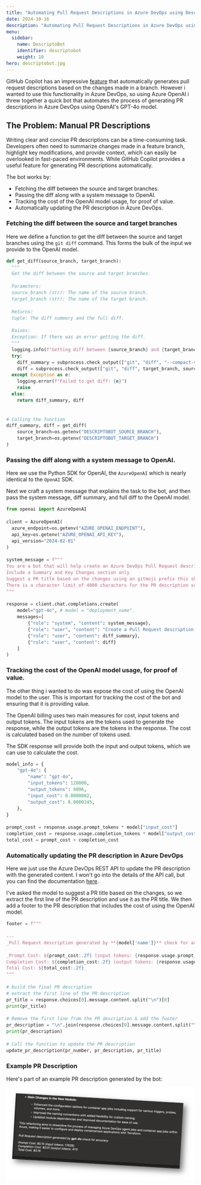 ```yaml
---
title: "Automating Pull Request Descriptions in Azure DevOps using DescriptoBot"
date: 2024-10-16
description: "Automating Pull Request Descriptions in Azure DevOps using DescriptoBot"
menu:
  sidebar:
    name: DescriptoBot
    identifier: descriptobot
    weight: 10
hero: descriptobot.jpg
---
```


GitHub Copilot has an impressive [feature](https://docs.github.com/en/enterprise-cloud@latest/copilot/using-github-copilot/creating-a-pull-request-summary-with-github-copilot) that automatically generates pull request descriptions based on the changes made in a branch. However i wanted to use this functionality in Azure DevOps, so using Azure OpenAI i threw together a quick bot that automates the process of generating PR descriptions in Azure DevOps using OpenAI's GPT-4o model.

## The Problem: Manual PR Descriptions

Writing clear and concise PR descriptions can be a time-consuming task. Developers often need to summarize changes made in a feature branch, highlight key modifications, and provide context, which can easily be overlooked in fast-paced environments. While GitHub Copilot provides a useful feature for generating PR descriptions automatically.

The bot works by:

- Fetching the diff between the source and target branches.
- Passing the diff along with a system message to OpenAI.
- Tracking the cost of the OpenAI model usage, for proof of value.
- Automatically updating the PR description in Azure DevOps.

### Fetching the diff between the source and target branches
Here we define a function to get the diff between the source and target branches using the `git diff` command. This forms the bulk of the input we provide to the OpenAI model.

```python
def get_diff(source_branch, target_branch):
  """
  Get the diff between the source and target branches.

  Parameters:
  source_branch (str): The name of the source branch.
  target_branch (str): The name of the target branch.

  Returns:
  tuple: The diff summary and the full diff.

  Raises:
  Exception: If there was an error getting the diff.
  """
  logging.info(f"Getting diff between {source_branch} and {target_branch}")
  try:
    diff_summary = subprocess.check_output(["git", "diff", "--compact-summary", target_branch, source_branch]).decode("utf-8")
    diff = subprocess.check_output(["git", "diff", target_branch, source_branch]).decode("utf-8")
  except Exception as e:
    logging.error(f"Failed to get diff: {e}")
    raise
  else:
    return diff_summary, diff


# Calling the function
diff_summary, diff = get_diff(
    source_branch=os.getenv("DESCRIPTOBOT_SOURCE_BRANCH"),
    target_branch=os.getenv("DESCRIPTOBOT_TARGET_BRANCH")
)
```

### Passing the diff along with a system message to OpenAI.
Here we use the Python SDK for OpenAI, the `AzureOpenAI` which is nearly identical to the `OpenAI` SDK.

Next we craft a system message that explains the task to the bot, and then pass the system message, diff summary, and full diff to the OpenAI model.

```python
from openai import AzureOpenAI

client = AzureOpenAI(
  azure_endpoint=os.getenv("AZURE_OPENAI_ENDPOINT"),
  api_key=os.getenv("AZURE_OPENAI_API_KEY"),
  api_version="2024-02-01"
)

system_message = f"""
You are a bot that will help create an Azure DevOps Pull Request description based on a git diff summary and full diff.
Include a Summary and Key Changes section only
Suggest a PR title based on the changes using an gitmoji prefix this should be the first line of the PR description, don't prefix with # or ##.
There is a character limit of 4000 characters for the PR description so keep it below that.
"""

response = client.chat.completions.create(
    model="gpt-4o", # model = "deployment_name".
    messages=[
        {"role": "system", "content": system_message},
        {"role": "user", "content": "Create a Pull Request description based on the git diff."},
        {"role": "user", "content": diff_summary},
        {"role": "user", "content": diff}
    ]
)
```

### Tracking the cost of the OpenAI model usage, for proof of value.
The other thing i wanted to do was expose the cost of using the OpenAI model to the user. This is important for tracking the cost of the bot and ensuring that it is providing value.

The OpenAI billing uses two main measures for cost, input tokens and output tokens. The input tokens are the tokens used to generate the response, while the output tokens are the tokens in the response. The cost is calculated based on the number of tokens used.

The SDK response will provide both the input and output tokens, which we can use to calculate the cost.

```python
model_info = {
    "gpt-4o": {
        "name": "gpt-4o",
        "input_tokens": 128000,
        "output_tokens": 4096,
        "input_cost": 0.0000082,
        "output_cost": 0.0000245,
    },
}

prompt_cost = response.usage.prompt_tokens * model["input_cost"]
completion_cost = response.usage.completion_tokens * model["output_cost"]
total_cost = prompt_cost + completion_cost
```

### Automatically updating the PR description in Azure DevOps

Here we just use the Azure DevOps REST API to update the PR description with the generated content.
I won't go into the details of the API call, but you can find the documentation [here](https://learn.microsoft.com/en-us/rest/api/azure/devops/git/pull-requests/update?view=azure-devops-rest-7.1).

I've asked the model to suggest a PR title based on the changes, so we extract the first line of the PR description and use it as the PR title. We then add a footer to the PR description that includes the cost of using the OpenAI model.


```python
footer = f"""

---
_Pull Request description generated by **{model['name']}** check for accuracy_

_Prompt Cost: ${prompt_cost:.2f} (input tokens: {response.usage.prompt_tokens})
Completion Cost: ${completion_cost:.2f} (output tokens: {response.usage.completion_tokens})
Total Cost: ${total_cost:.2f}_
"""

# build the final PR description
# extract the first line of the PR description
pr_title = response.choices[0].message.content.split("\n")[0]
print(pr_title)

# Remove the first line from the PR description & add the footer
pr_description = "\n".join(response.choices[0].message.content.split("\n")[1:]) + footer
print(pr_description)

# Call the function to update the PR description
update_pr_description(pr_number, pr_description, pr_title)
```

### Example PR Description
Here's part of an example PR description generated by the bot:

![DescriptoBot PR Description](./descriptobot-example.png)